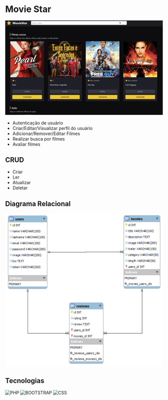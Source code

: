 # Movie Star

![Movie Star](moviestar.jpg)

- Autenticação de usuário
- Criar/Editar/Visualizar perfil do usuário
- Adicionar/Remover/Editar Filmes
- Realizar busca por filmes
- Avaliar filmes

## CRUD

- Criar
- Ler
- Atualizar
- Deletar

## Diagrama Relacional

![Diagrama Relacional](database/bd.png)

## Tecnologias

![PHP](https://img.shields.io/badge/php-%2320232a.svg?style=for-the-badge&logo=php&logoColor=%)
![BOOTSTRAP](https://img.shields.io/badge/bootstrap-%2320232a.svg?style=for-the-badge&logo=bootstrap&logoColor=%)
![CSS](https://img.shields.io/badge/css-%2320232a.svg?style=for-the-badge&logo=css3&logoColor=%2361dafb)
